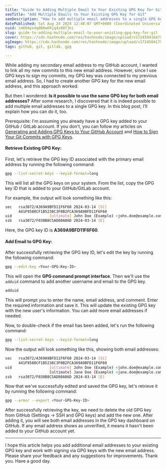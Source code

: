 ```yaml
---
title: "Guide to Adding Multiple Email to Your Existing GPG Key for Git"
seoTitle: "Add Multiple Emails to Your Existing GPG Key for Git"
seoDescription: "How to add multiple email addresses to a single GPG key for signing Git commits"
datePublished: Sat Aug 24 2024 12:48:07 GMT+0000 (Coordinated Universal Time)
cuid: cm084yx4q000w09jq4s08f3ni
slug: guide-to-adding-multiple-email-to-your-existing-gpg-key-for-git
cover: https://cdn.hashnode.com/res/hashnode/image/upload/v1724504164794/a3802ad5-6c40-4ef9-bf9f-ddff9a363edb.png
ogImage: https://cdn.hashnode.com/res/hashnode/image/upload/v1724504179347/50aa3d37-b806-4e1e-a993-cba29875e406.png
tags: github, git, gitlab, gpg

---
```


While adding my secondary email address to my GitHub account, I wanted to link all my new commits to this new email address. However, since I use GPG keys to sign my commits, my GPG key was connected to my previous email address. So, I had to create another GPG key for the new email address, and this approach worked.

But then I wondered: **Is it possible to use the same GPG key for both email addresses?** After some research, I discovered that it is indeed possible to add multiple email addresses to a single GPG key. In this blog post, I’ll explain how you can do it, too.

Prerequisite: I'm assuming you already have a GPG key added to your GitHub / GitLab account. If you don't, you can follow my articles on [Generating and Adding GPG Keys to Your GitHub Account](https://dushmanta.hashnode.dev/generating-and-adding-gpg-keys-to-your-github-account) and [How to Sign Your Git Commits with GPG Keys](https://dushmanta.hashnode.dev/how-to-sign-your-git-commits-with-gpg-keys).

#### Retrieve Existing GPG Key:

First, let's retrieve the GPG key ID associated with the primary email address by running the following command:

```bash
gpg --list-secret-keys --keyid-format=long
```

This will list all the GPG keys on your system. From the list, copy the GPG key ID that is added to your GitHub/GitLab account.

For example, the output will look something like this:

```bash
sec   rsa3072/A369A9BFD11F6F60 2024-03-14 [SC]
      441F9580CF1B5238C3F0B2FCA369A9BFD11F6F60
uid                 [ultimate] John Doe (Example) <john.doe@example.com>
ssb   rsa3072/F038B8C5AD80A86D 2024-03-14 [E]
```

Here, the GPG key ID is **A369A9BFD11F6F60**.

#### Add Email to GPG Key:

After successfully retrieving the GPG key ID, let's edit the key by running the following command:

```bash
gpg --edit-key <Your-GPG-Key-ID>
```

This will open the **GPG command prompt interface**. Then we'll use the `adduid` command to add another username and email to the GPG key.

```bash
adduid
```

This will prompt you to enter the name, email address, and comment. Enter the required information and save it. This will update the existing GPG key with the new user's information. You can add more email addresses if needed.

Now, to double-check if the email has been added, let's run the following command:

```bash
gpg --list-secret-keys --keyid-format=long
```

Now the output will look something like this, showing both email addresses:

```bash
sec   rsa3072/A369A9BFD11F6F60 2024-03-14 [SC]
      441F9580CF1B5238C3F0B2FCA369A9BFD11F6F60
uid                 [ultimate] John Doe (Example) <john.doe@example.com>
                    [ultimate] Jane Doe (Example) <jane.doe@example.com>
ssb   rsa3072/F038B8C5AD80A86D 2024-03-14 [E]
```

Now that we've successfully edited and saved the GPG key, let's retrieve it by running the following command:

```bash
gpg --armor --export <Your-GPG-Key-ID>
```

After successfully retrieving the key, we need to delete the old GPG key from GitHub (Settings -&gt; SSH and GPG keys) and add the new one. After adding it, you will see both email addresses in the GPG key dashboard on GitHub. If any email address shows as unverified, it means it hasn't been added to your GitHub account yet.

---

I hope this article helps you add additional email addresses to your existing GPG key and work with signing via GPG keys with the new email address. Please share your feedback and any suggestions for improvements. Thank you. Have a good day.